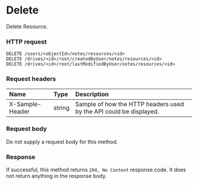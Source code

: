 # Delete

Delete Resource.
### HTTP request
```http
DELETE /users/<objectId>/notes/resources/<id>
DELETE /drives/<id>/root/createdByUser/notes/resources/<id>
DELETE /drives/<id>/root/lastModifiedByUser/notes/resources/<id>

```
### Request headers
| Name       | Type | Description|
|:---------------|:--------|:----------|
| X-Sample-Header  | string  | Sample of how the HTTP headers used by the API could be displayed.|

### Request body
Do not supply a request body for this method.


### Response
If successful, this method returns `204, No Content` response code. It does not return anything in the response body.


<!-- uuid: 68b54ede-c909-401c-884b-a335f5e16e46\n2015-10-09 15:15:46 UTC -->